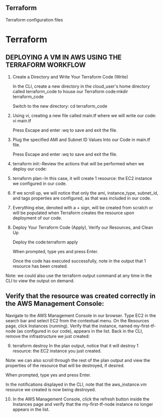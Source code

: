 ## Terraform

Terraform configuration files

# Terraform

## DEPLOYING A VM IN AWS USING THE TERRAFORM WORKFLOW

1. Create a Directory and Write Your Terraform Code (Write)

   In the CLI, create a new directory in the cloud_user's home directory called terraform_code to house our Terraform code:mkdir terraform_code
   
   Switch to the new directory: cd terraform_code
2. Using vi, creating a new file called main.tf where we will write our code: vi main.tf
   
   Press Escape and enter :wq to save and exit the file.
3. Plug the specified AMI and Subnet ID Values Into our Code in main.tf file.
   
   Press Escape and enter :wq to save and exit the file.

4. terraform init:-Review the actions that will be performed when we deploy our code:
5. terraform plan:-In this case, it will create 1 resource: the EC2 instance we configured in our code.

6. If we scroll up, we will notice that only the ami, instance_type, subnet_id, and tags properties are configured, as that was included in our code.

7. Everything else, denoted with a + sign, will be created from scratch or will be populated when Terraform creates the resource upon deployment of our code.

8. Deploy Your Terraform Code (Apply), Verify our Resources, and Clean Up
   
   Deploy the code:terraform apply

   When prompted, type yes and press Enter.

   Once the code has executed successfully, note in the output that 1 resource has been created.

Note: we could also use the terraform output command at any time in the CLI to view the output on demand.

## Verify that the resource was created correctly in the AWS Management Console:

Navigate to the AWS Management Console in our browser.
Type EC2 in the search bar and select EC2 from the contextual menu.
On the Resources page, click Instances (running).
Verify that the instance, named my-first-tf-node (as configured in our code), appears in the list.
Back in the CLI, remove the infrastructure we just created:

9. terraform destroy
In the plan output, notice that it will destroy 1 resource: the EC2 instance you just created.

Note: we can also scroll through the rest of the plan output and view the properties of the resource that will be destroyed, if desired.

When prompted, type yes and press Enter.

In the notifications displayed in the CLI, note that the aws_instance.vm resource we created is now being destroyed.

10. In the AWS Management Console, click the refresh button inside the Instances page and verify that the my-first-tf-node instance no longer appears in the list.


